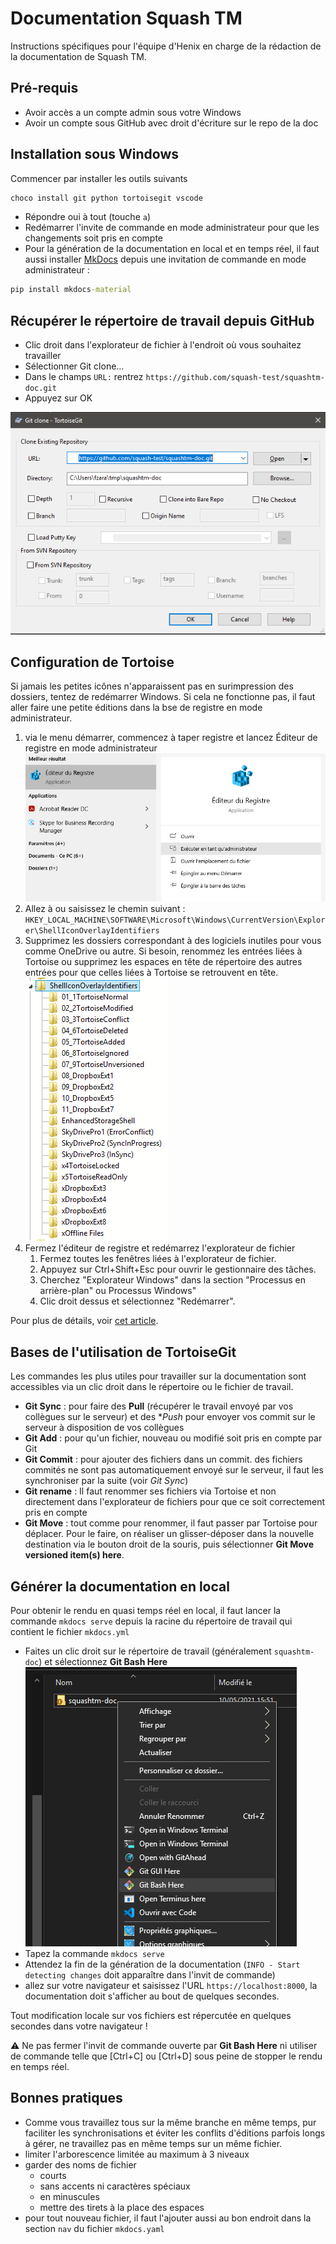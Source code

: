 # Documentation Squash TM

Instructions spécifiques pour l'équipe d'Henix en charge de la rédaction de la documentation de Squash TM.

## Pré-requis

- Avoir accès a un compte admin sous votre Windows
- Avoir un compte sous GitHub avec droit d'écriture sur le repo de la doc

## Installation sous Windows

Commencer par installer les outils suivants

```cmd
choco install git python tortoisegit vscode
```

- Répondre  oui à tout (touche `a`)
- Redémarrer l'invite de commande en mode administrateur pour que les changements soit pris en compte
- Pour la génération de la documentation en local et en temps réel, il faut aussi installer [MkDocs](https://www.mkdocs.org) depuis une invitation de commande en mode administrateur :

```cmd
pip install mkdocs-material
```

## Récupérer le répertoire de travail depuis GitHub

- Clic droit dans l'explorateur de fichier à l'endroit où vous souhaitez travailler
- Sélectionner Git clone…
- Dans le champs `URL:` rentrez  `https://github.com/squash-test/squashtm-doc.git`
- Appuyez sur OK

![git clone](resources/git-clone.png)

## Configuration de Tortoise

Si jamais les petites icônes n'apparaissent pas en surimpression des dossiers, tentez de redémarrer Windows. Si cela ne fonctionne pas, il faut aller faire une petite éditions dans la bse de registre en mode administrateur.

1. via le menu démarrer, commencez à taper registre et lancez Éditeur de registre en mode administrateur
![lancement éditeur registre](resources/editeur-registre-1.png)
2. Allez à ou saisissez le chemin suivant : `HKEY_LOCAL_MACHINE\SOFTWARE\Microsoft\Windows\CurrentVersion\Explorer\ShellIconOverlayIdentifiers`
3. Supprimez les dossiers correspondant à des logiciels inutiles pour vous comme OneDrive ou autre. Si besoin, renommez les entrées liées à Tortoise ou supprimez les espaces en tête de répertoire des autres entrées pour que celles liées à Tortoise se retrouvent en tête.
![éditeur registre dossiers](resources/overlay-icons-regedit.gif)
4. Fermez l'éditeur de registre et redémarrez l'explorateur de fichier
    1. Fermez toutes les fenêtres liées à l'explorateur de fichier.
    2. Appuyez sur Ctrl+Shift+Esc pour ouvrir le gestionnaire des tâches.
    3. Cherchez "Explorateur Windows" dans la section "Processus en arrière-plan" ou Processus Windows"
    4. Clic droit dessus et sélectionnez "Redémarrer".

Pour plus de détails, voir [cet article](https://www.garethjmsaunders.co.uk/2015/03/22/managing-overlay-icons-for-dropbox-and-tortoisesvn-and-tortoisegit/).

## Bases de l'utilisation de TortoiseGit

Les commandes les plus utiles pour travailler sur la documentation sont accessibles via un clic droit dans le répertoire ou le fichier de travail.

- **Git Sync** : pour faire des **Pull** (récupérer le travail envoyé par vos collègues sur le serveur) et des **Push* pour envoyer vos commit sur le serveur à disposition de vos collègues
- **Git Add** : pour qu'un fichier, nouveau ou modifié soit pris en compte par Git
- **Git Commit** : pour ajouter des fichiers dans un commit. des fichiers commités ne sont pas automatiquement envoyé sur le serveur, il faut les synchroniser par la suite (voir *Git Sync*)
- **Git rename** : Il faut renommer ses fichiers via Tortoise et non directement dans l'explorateur de fichiers pour que ce soit correctement pris en compte
- **Git Move**  : tout comme pour renommer, il faut passer par Tortoise pour déplacer. Pour le faire, on réaliser un glisser-déposer dans la nouvelle destination via le bouton droit de la souris, puis sélectionner **Git Move versioned item(s) here**.

## Générer la documentation en local

Pour obtenir le rendu en quasi temps réel en local, il faut lancer la commande `mkdocs serve` depuis la racine du répertoire de travail qui contient le fichier `mkdocs.yml`

- Faites un clic droit sur le répertoire de travail (généralement `squashtm-doc`) et sélectionnez **Git Bash Here**
![Git bash here](resources/git-bash-here.png)
- Tapez la commande `mkdocs serve`
- Attendez la fin de la génération de la documentation (`INFO - Start detecting changes` doit apparaître dans l'invit de commande)
- allez sur votre navigateur et saisissez l'URL `https://localhost:8000`, la documentation doit s'afficher au bout de quelques secondes.

Tout modification locale sur vos fichiers est répercutée en quelques secondes dans votre navigateur !

⚠️ Ne pas fermer l'invit de commande ouverte par **Git Bash Here** ni utiliser de commande telle que [Ctrl+C] ou [Ctrl+D] sous peine de stopper le rendu en temps réel.

## Bonnes pratiques

- Comme vous travaillez tous sur la même branche en même temps, pur faciliter les synchronisations et éviter les conflits d'éditions parfois longs à gérer, ne travaillez pas en même temps sur un même fichier.
- limiter l'arborescence limitée au maximum à 3 niveaux
- garder des noms de fichier
    - courts
    - sans accents ni caractères spéciaux
    - en minuscules
    - mettre des tirets à la place des espaces
- pour tout nouveau fichier, il faut l'ajouter aussi au bon endroit dans la section `nav` du fichier `mkdocs.yaml`
